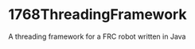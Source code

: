 1768ThreadingFramework
======================

A threading framework for a FRC robot written in Java
